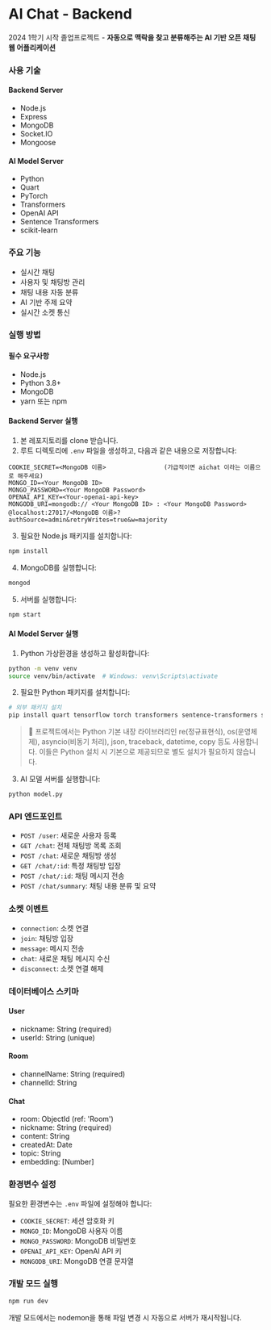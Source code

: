 # AI Chat - Backend

2024 1학기 시작 졸업프로젝트 - **자동으로 맥락을 찾고 분류해주는 AI 기반 오픈 채팅 웹 어플리케이션**

### 사용 기술

#### Backend Server
- Node.js
- Express
- MongoDB
- Socket.IO
- Mongoose

#### AI Model Server
- Python
- Quart
- PyTorch
- Transformers
- OpenAI API
- Sentence Transformers
- scikit-learn

### 주요 기능

- 실시간 채팅
- 사용자 및 채팅방 관리
- 채팅 내용 자동 분류
- AI 기반 주제 요약
- 실시간 소켓 통신

### 실행 방법

#### 필수 요구사항
- Node.js 
- Python 3.8+
- MongoDB
- yarn 또는 npm

#### Backend Server 실행

1. 본 레포지토리를 clone 받습니다.
2. 루트 디렉토리에 `.env` 파일을 생성하고, 다음과 같은 내용으로 저장합니다:

```text
COOKIE_SECRET=<MongoDB 이름>                (가급적이면 aichat 이라는 이름으로 해주세요)
MONGO_ID=<Your MongoDB ID>
MONGO_PASSWORD=<Your MongoDB Password>
OPENAI_API_KEY=<Your-openai-api-key>
MONGODB_URI=mongodb:// <Your MongoDB ID> : <Your MongoDB Password> @localhost:27017/<MongoDB 이름>?authSource=admin&retryWrites=true&w=majority
```

3. 필요한 Node.js 패키지를 설치합니다:
```bash
npm install
```

4. MongoDB를 실행합니다:
```bash
mongod
```

5. 서버를 실행합니다:
```bash
npm start
```

#### AI Model Server 실행

1. Python 가상환경을 생성하고 활성화합니다:
```bash
python -m venv venv
source venv/bin/activate  # Windows: venv\Scripts\activate
```

2. 필요한 Python 패키지를 설치합니다:
```bash
# 외부 패키지 설치
pip install quart tensorflow torch transformers sentence-transformers scikit-learn python-dotenv openai numpy
```

> 📝 프로젝트에서는 Python 기본 내장 라이브러리인 re(정규표현식), os(운영체제), asyncio(비동기 처리), json, traceback, datetime, copy 등도 사용합니다. 이들은 Python 설치 시 기본으로 제공되므로 별도 설치가 필요하지 않습니다.


3. AI 모델 서버를 실행합니다:
```bash
python model.py
```

### API 엔드포인트

- `POST /user`: 새로운 사용자 등록
- `GET /chat`: 전체 채팅방 목록 조회
- `POST /chat`: 새로운 채팅방 생성
- `GET /chat/:id`: 특정 채팅방 입장
- `POST /chat/:id`: 채팅 메시지 전송
- `POST /chat/summary`: 채팅 내용 분류 및 요약

### 소켓 이벤트

- `connection`: 소켓 연결
- `join`: 채팅방 입장
- `message`: 메시지 전송
- `chat`: 새로운 채팅 메시지 수신
- `disconnect`: 소켓 연결 해제

### 데이터베이스 스키마

#### User
- nickname: String (required)
- userId: String (unique)

#### Room
- channelName: String (required)
- channelId: String

#### Chat
- room: ObjectId (ref: 'Room')
- nickname: String (required)
- content: String
- createdAt: Date
- topic: String
- embedding: [Number]

### 환경변수 설정

필요한 환경변수는 `.env` 파일에 설정해야 합니다:

- `COOKIE_SECRET`: 세션 암호화 키
- `MONGO_ID`: MongoDB 사용자 이름
- `MONGO_PASSWORD`: MongoDB 비밀번호
- `OPENAI_API_KEY`: OpenAI API 키
- `MONGODB_URI`: MongoDB 연결 문자열

### 개발 모드 실행

```bash
npm run dev
```

개발 모드에서는 nodemon을 통해 파일 변경 시 자동으로 서버가 재시작됩니다.
